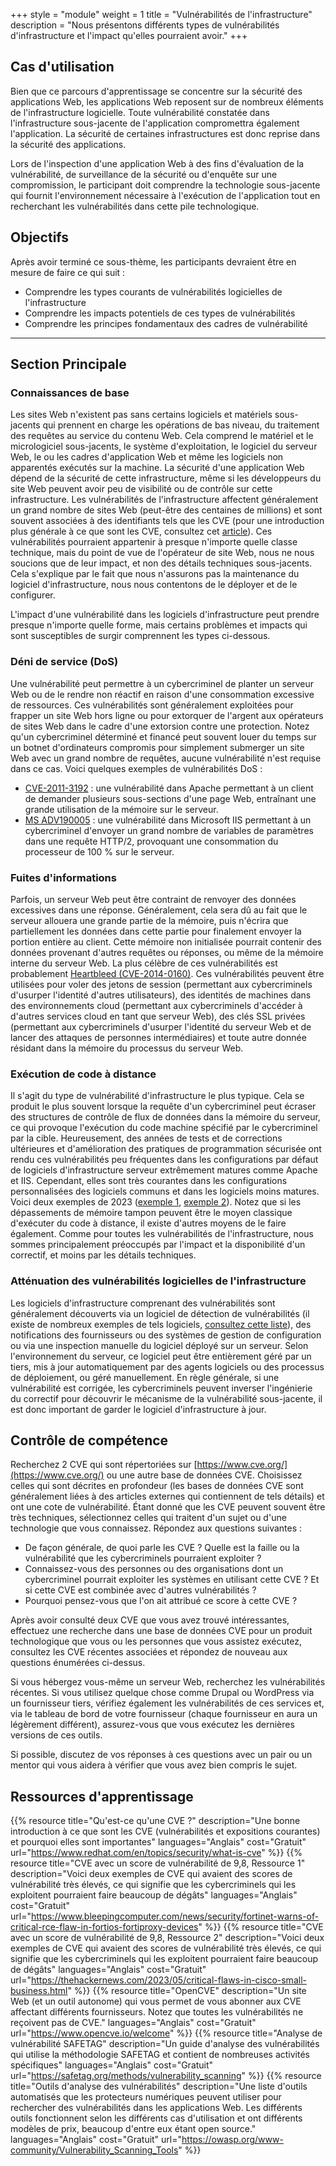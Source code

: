 +++
style = "module"
weight = 1
title = "Vulnérabilités de l'infrastructure"
description = "Nous présentons différents types de vulnérabilités d'infrastructure et l'impact qu'elles pourraient avoir."
+++

## Cas d'utilisation

Bien que ce parcours d'apprentissage se concentre sur la sécurité des applications Web, les applications Web reposent sur de nombreux éléments de l'infrastructure logicielle. Toute vulnérabilité constatée dans l'infrastructure sous-jacente de l'application compromettra également l'application. La sécurité de certaines infrastructures est donc reprise dans la sécurité des applications.

Lors de l'inspection d'une application Web à des fins d'évaluation de la vulnérabilité, de surveillance de la sécurité ou d'enquête sur une compromission, le participant doit comprendre la technologie sous-jacente qui fournit l'environnement nécessaire à l'exécution de l'application tout en recherchant les vulnérabilités dans cette pile technologique.

## Objectifs

Après avoir terminé ce sous-thème, les participants devraient être en mesure de faire ce qui suit :

- Comprendre les types courants de vulnérabilités logicielles de l'infrastructure
- Comprendre les impacts potentiels de ces types de vulnérabilités
- Comprendre les principes fondamentaux des cadres de vulnérabilité

---
## Section Principale

### Connaissances de base

Les sites Web n'existent pas sans certains logiciels et matériels sous-jacents qui prennent en charge les opérations de bas niveau, du traitement des requêtes au service du contenu Web. Cela comprend le matériel et le micrologiciel sous-jacents, le système d'exploitation, le logiciel du serveur Web, le ou les cadres d'application Web et même les logiciels non apparentés exécutés sur la machine. La sécurité d'une application Web dépend de la sécurité de cette infrastructure, même si les développeurs du site Web peuvent avoir peu de visibilité ou de contrôle sur cette infrastructure. Les vulnérabilités de l'infrastructure affectent généralement un grand nombre de sites Web (peut-être des centaines de millions) et sont souvent associées à des identifiants tels que les CVE (pour une introduction plus générale à ce que sont les CVE, consultez cet [article](https://www.redhat.com/en/topics/security/what-is-cve)). Ces vulnérabilités pourraient appartenir à presque n'importe quelle classe technique, mais du point de vue de l'opérateur de site Web, nous ne nous soucions que de leur impact, et non des détails techniques sous-jacents. Cela s'explique par le fait que nous n'assurons pas la maintenance du logiciel d'infrastructure, nous nous contentons de le déployer et de le configurer.

L'impact d'une vulnérabilité dans les logiciels d'infrastructure peut prendre presque n'importe quelle forme, mais certains problèmes et impacts qui sont susceptibles de surgir comprennent les types ci-dessous.

### Déni de service (DoS)

Une vulnérabilité peut permettre à un cybercriminel de planter un serveur Web ou de le rendre non réactif en raison d'une consommation excessive de ressources. Ces vulnérabilités sont généralement exploitées pour frapper un site Web hors ligne ou pour extorquer de l'argent aux opérateurs de sites Web dans le cadre d'une extorsion contre une protection. Notez qu'un cybercriminel déterminé et financé peut souvent louer du temps sur un botnet d'ordinateurs compromis pour simplement submerger un site Web avec un grand nombre de requêtes, aucune vulnérabilité n'est requise dans ce cas. Voici quelques exemples de vulnérabilités DoS :

- [CVE-2011-3192](https://nvd.nist.gov/vuln/detail/CVE-2011-3192) : une vulnérabilité dans Apache permettant à un client de demander plusieurs sous-sections d'une page Web, entraînant une grande utilisation de la mémoire sur le serveur.
- [MS ADV190005](https://msrc.microsoft.com/update-guide/vulnerability/ADV190005) : une vulnérabilité dans Microsoft IIS permettant à un cybercriminel d'envoyer un grand nombre de variables de paramètres dans une requête HTTP/2, provoquant une consommation du processeur de 100 % sur le serveur.

### Fuites d'informations

Parfois, un serveur Web peut être contraint de renvoyer des données excessives dans une réponse. Généralement, cela sera dû au fait que le serveur allouera une grande partie de la mémoire, puis n'écrira que partiellement les données dans cette partie pour finalement envoyer la portion entière au client. Cette mémoire non initialisée pourrait contenir des données provenant d'autres requêtes ou réponses, ou même de la mémoire interne du serveur Web. La plus célèbre de ces vulnérabilités est probablement [Heartbleed (CVE-2014-0160)](https://en.wikipedia.org/wiki/Heartbleed). Ces vulnérabilités peuvent être utilisées pour voler des jetons de session (permettant aux cybercriminels d'usurper l'identité d'autres utilisateurs), des identités de machines dans des environnements cloud (permettant aux cybercriminels d'accéder à d'autres services cloud en tant que serveur Web), des clés SSL privées (permettant aux cybercriminels d'usurper l'identité du serveur Web et de lancer des attaques de personnes intermédiaires) et toute autre donnée résidant dans la mémoire du processus du serveur Web.

### Exécution de code à distance

Il s'agit du type de vulnérabilité d'infrastructure le plus typique. Cela se produit le plus souvent lorsque la requête d'un cybercriminel peut écraser des structures de contrôle de flux de données dans la mémoire du serveur, ce qui provoque l'exécution du code machine spécifié par le cybercriminel par la cible. Heureusement, des années de tests et de corrections ultérieures et d'amélioration des pratiques de programmation sécurisée ont rendu ces vulnérabilités peu fréquentes dans les configurations par défaut de logiciels d'infrastructure serveur extrêmement matures comme Apache et IIS. Cependant, elles sont très courantes dans les configurations personnalisées des logiciels communs et dans les logiciels moins matures. Voici deux exemples de 2023 ([exemple 1](https://www.bleepingcomputer.com/news/security/fortinet-warns-of-critical-rce-flaw-in-fortios-fortiproxy-devices/), [exemple 2](https://thehackernews.com/2023/05/critical-flaws-in-cisco-small-business.html)). Notez que si les dépassements de mémoire tampon peuvent être le moyen classique d'exécuter du code à distance, il existe d'autres moyens de le faire également. Comme pour toutes les vulnérabilités de l'infrastructure, nous sommes principalement préoccupés par l'impact et la disponibilité d'un correctif, et moins par les détails techniques.

### Atténuation des vulnérabilités logicielles de l'infrastructure

Les logiciels d'infrastructure comprenant des vulnérabilités sont généralement découverts via un logiciel de détection de vulnérabilités (il existe de nombreux exemples de tels logiciels, [consultez cette liste](https://owasp.org/www-community/Vulnerability_Scanning_Tools)), des notifications des fournisseurs ou des systèmes de gestion de configuration ou via une inspection manuelle du logiciel déployé sur un serveur. Selon l'environnement du serveur, ce logiciel peut être entièrement géré par un tiers, mis à jour automatiquement par des agents logiciels ou des processus de déploiement, ou géré manuellement. En règle générale, si une vulnérabilité est corrigée, les cybercriminels peuvent inverser l'ingénierie du correctif pour découvrir le mécanisme de la vulnérabilité sous-jacente, il est donc important de garder le logiciel d'infrastructure à jour.

## Contrôle de compétence

Recherchez 2 CVE qui sont répertoriées sur [https://www.cve.org/](https://www.cve.org/) ou une autre base de données CVE. Choisissez celles qui sont décrites en profondeur (les bases de données CVE sont généralement liées à des articles externes qui contiennent de tels détails) et ont une cote de vulnérabilité. Étant donné que les CVE peuvent souvent être très techniques, sélectionnez celles qui traitent d'un sujet ou d'une technologie que vous connaissez. Répondez aux questions suivantes :  

- De façon générale, de quoi parle les CVE ? Quelle est la faille ou la vulnérabilité que les cybercriminels pourraient exploiter ?
- Connaissez-vous des personnes ou des organisations dont un cybercriminel pourrait exploiter les systèmes en utilisant cette CVE ? Et si cette CVE est combinée avec d'autres vulnérabilités ?
- Pourquoi pensez-vous que l'on ait attribué ce score à cette CVE ?

Après avoir consulté deux CVE que vous avez trouvé intéressantes, effectuez une recherche dans une base de données CVE pour un produit technologique que vous ou les personnes que vous assistez exécutez, consultez les CVE récentes associées et répondez de nouveau aux questions énumérées ci-dessus.

Si vous hébergez vous-même un serveur Web, recherchez les vulnérabilités récentes. Si vous utilisez quelque chose comme Drupal ou WordPress via un fournisseur tiers, vérifiez également les vulnérabilités de ces services et, via le tableau de bord de votre fournisseur (chaque fournisseur en aura un légèrement différent), assurez-vous que vous exécutez les dernières versions de ces outils.

Si possible, discutez de vos réponses à ces questions avec un pair ou un mentor qui vous aidera à vérifier que vous avez bien compris le sujet.

## Ressources d'apprentissage
{{% resource title="Qu'est-ce qu'une CVE ?" description="Une bonne introduction à ce que sont les CVE (vulnérabilités et expositions courantes) et pourquoi elles sont importantes" languages="Anglais" cost="Gratuit" url="https://www.redhat.com/en/topics/security/what-is-cve" %}}
{{% resource title="CVE avec un score de vulnérabilité de 9,8, Ressource 1" description="Voici deux exemples de CVE qui avaient des scores de vulnérabilité très élevés, ce qui signifie que les cybercriminels qui les exploitent pourraient faire beaucoup de dégâts" languages="Anglais" cost="Gratuit" url="https://www.bleepingcomputer.com/news/security/fortinet-warns-of-critical-rce-flaw-in-fortios-fortiproxy-devices" %}}
{{% resource title="CVE avec un score de vulnérabilité de 9,8, Ressource 2" description="Voici deux exemples de CVE qui avaient des scores de vulnérabilité très élevés, ce qui signifie que les cybercriminels qui les exploitent pourraient faire beaucoup de dégâts" languages="Anglais" cost="Gratuit" url="https://thehackernews.com/2023/05/critical-flaws-in-cisco-small-business.html" %}}
{{% resource title="OpenCVE" description="Un site Web (et un outil autonome) qui vous permet de vous abonner aux CVE affectant différents fournisseurs. Notez que toutes les vulnérabilités ne reçoivent pas de CVE." languages="Anglais" cost="Gratuit" url="https://www.opencve.io/welcome" %}}
{{% resource title="Analyse de vulnérabilité SAFETAG" description="Un guide d'analyse des vulnérabilités qui utilise la méthodologie SAFETAG et contient de nombreuses activités spécifiques" languages="Anglais" cost="Gratuit" url="https://safetag.org/methods/vulnerability_scanning" %}}
{{% resource title="Outils d'analyse des vulnérabilités" description="Une liste d'outils automatisés que les protecteurs numériques peuvent utiliser pour rechercher des vulnérabilités dans les applications Web. Les différents outils fonctionnent selon les différents cas d'utilisation et ont différents modèles de prix, beaucoup d'entre eux étant open source." languages="Anglais" cost="Gratuit" url="https://owasp.org/www-community/Vulnerability_Scanning_Tools" %}}


